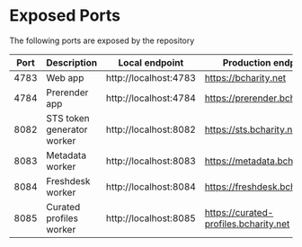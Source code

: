 # Exposed Ports

The following ports are exposed by the repository

| Port | Description                | Local endpoint        | Production endpoint                  |
| ---- | -------------------------- | --------------------- | ------------------------------------ |
| 4783 | Web app                    | http://localhost:4783 | https://bcharity.net                  |
| 4784 | Prerender app              | http://localhost:4784 | https://prerender.bcharity.net        |
| 8082 | STS token generator worker | http://localhost:8082 | https://sts.bcharity.net              |
| 8083 | Metadata worker            | http://localhost:8083 | https://metadata.bcharity.net         |
| 8084 | Freshdesk worker           | http://localhost:8084 | https://freshdesk.bcharity.net        |
| 8085 | Curated profiles worker    | http://localhost:8085 | https://curated-profiles.bcharity.net |
